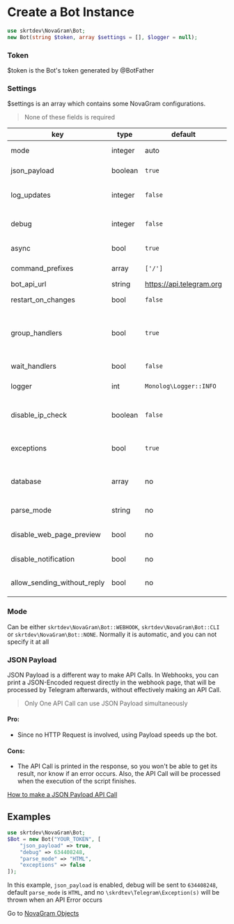 # Create a Bot Instance

```php
use skrtdev\NovaGram\Bot;
new Bot(string $token, array $settings = [], $logger = null);
```

### Token
$token is the Bot's token generated by @BotFather

### Settings
$settings is an array which contains some NovaGram configurations.
> None of these fields is required

| key                         | type    | default                  | description                                                                                                                 |
|-----------------------------|---------|--------------------------|-----------------------------------------------------------------------------------------------------------------------------|
| mode                        | integer | auto                     | Mode for update handling (or no handling at all)                                                                            |
| json_payload                | boolean | `true`                   | Whether or not print json payload                                                                                           |
| log_updates                 | integer | `false`                  | Chat id where raw json updates will be sent (set to false to disable)                                                       |
| debug                       | integer | `false`                  | Chat id where debug logs will be sent if an api error occurs (set to false to disable)                                      |
| async                       | bool    | `true`                   | Whether or not process updates concurrently                                                                                 |
| command_prefixes            | array   | `['/']`                  | Characters for commands prefixes. e.g. /start, .info                                                                        |
| bot_api_url                 | string  | https://api.telegram.org | Url for custom bot api                                                                                                      |
| restart_on_changes          | bool    | `false`                  | Auto restart when Bot file is edited                                                                                        |
| group_handlers              | bool    | `true`                   | Whether to execute all the handlers of an update in the same process (true), or fork a process for each handler (false)     |
| wait_handlers               | bool    | `false`                  | Whether to wait for handlers to finish when closing script                                                                  |
| logger                      | int     | `Monolog\Logger::INFO`   | `Monolog\Logger` constant for logging                                                                                       |
| disable_ip_check            | boolean | `false`                  | Whether or not disable telegram ip check (could be useful in case of reverse proxy, such as ngrok)                          |
| exceptions                  | bool    | `true`                   | Whether or not throw \skrtdev\Telegram\Exception(s) when API Errors occurs                                                  |
| database                    | array   | no                       | [Database](database.md) array connection info or instance of an existing `PDO` database (`novagram` will be used as prefix) |
| parse_mode                  | string  | no                       | Default `parse_mode` for methods that require it                                                                            |
| disable_web_page_preview    | bool    | no                       | Default `disable_web_page_preview` for methods that require it                                                              |
| disable_notification        | bool    | no                       | Default `disable_notification` for methods that require it                                                                  |
| allow_sending_without_reply | bool    | no                       | Default `allow_sending_without_reply` for methods that require it                                                           |


### Mode

Can be either `skrtdev\NovaGram\Bot::WEBHOOK`, `skrtdev\NovaGram\Bot::CLI` or `skrtdev\NovaGram\Bot::NONE`.
Normally it is automatic, and you can not specify it at all

### JSON Payload

JSON Payload is a different way to make API Calls.
In Webhooks, you can print a JSON-Encoded request directly in the webhook page, that will be processed by Telegram afterwards, without effectively making an API Call.
> Only One API Call can use JSON Payload simultaneously

#### Pro:
   * Since no HTTP Request is involved, using Payload speeds up the bot.

#### Cons:
   * The API Call is printed in the response, so you won't be able to get its result, nor know if an error occurs. Also, the API Call will be processed when the execution of the script finishes.

[How to make a JSON Payload API Call](requests.md)

## Examples

```php
use skrtdev\NovaGram\Bot;
$Bot = new Bot("YOUR_TOKEN", [
    "json_payload" => true,
    "debug" => 634408248,
    "parse_mode" => "HTML",
    "exceptions" => false
]);
```

In this example, `json_payload` is enabled, debug will be sent to `634408248`, default `parse_mode` is `HTML`, and no `\skrdtev\Telegram\Exception(s)` will be thrown when an API Error occurs

Go to [NovaGram Objects](objects.md)
